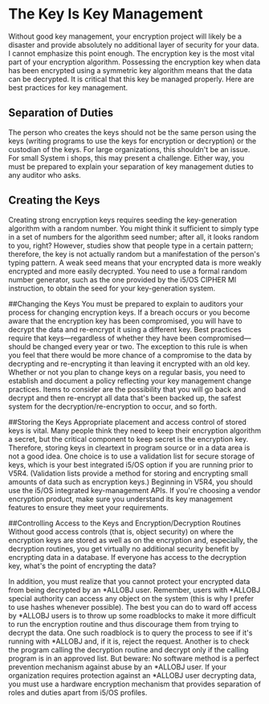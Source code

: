 # The Key Is Key Management
Without good key management, your encryption project will likely be a disaster and provide absolutely no additional layer of security for your data. I cannot emphasize this point enough. The encryption key is the most vital part of your encryption algorithm. Possessing the encryption key when data has been encrypted using a symmetric key algorithm means that the data can be decrypted. It is critical that this key be managed properly. Here are best practices for key management.

## Separation of Duties
The person who creates the keys should not be the same person using the keys (writing programs to use the keys for encryption or decryption) or the custodian of the keys. For large organizations, this shouldn't be an issue. For small System i shops, this may present a challenge. Either way, you must be prepared to explain your separation of key management duties to any auditor who asks.

## Creating the Keys
Creating strong encryption keys requires seeding the key-generation algorithm with a random number. You might think it sufficient to simply type in a set of numbers for the algorithm seed number; after all, it looks random to you, right? However, studies show that people type in a certain pattern; therefore, the key is not actually random but a manifestation of the person's typing pattern. A weak seed means that your encrypted data is more weakly encrypted and more easily decrypted. You need to use a formal random number generator, such as the one provided by the i5/OS CIPHER MI instruction, to obtain the seed for your key-generation system.

##Changing the Keys
You must be prepared to explain to auditors your process for changing encryption keys. If a breach occurs or you become aware that the encryption key has been compromised, you will have to decrypt the data and re-encrypt it using a different key. Best practices require that keys—regardless of whether they have been compromised—should be changed every year or two. The exception to this rule is when you feel that there would be more chance of a compromise to the data by decrypting and re-encrypting it than leaving it encrypted with an old key. Whether or not you plan to change keys on a regular basis, you need to establish and document a policy reflecting your key management change practices. Items to consider are the possibility that you will go back and decrypt and then re-encrypt all data that's been backed up, the safest system for the decryption/re-encryption to occur, and so forth.

##Storing the Keys
Appropriate placement and access control of stored keys is vital. Many people think they need to keep their encryption algorithm a secret, but the critical component to keep secret is the encryption key. Therefore, storing keys in cleartext in program source or in a data area is not a good idea. One choice is to use a validation list for secure storage of keys, which is your best integrated i5/OS option if you are running prior to V5R4. (Validation lists provide a method for storing and encrypting small amounts of data such as encryption keys.) Beginning in V5R4, you should use the i5/OS integrated key-management APIs. If you're choosing a vendor encryption product, make sure you understand its key management features to ensure they meet your requirements.

##Controlling Access to the Keys and Encryption/Decryption Routines
Without good access controls (that is, object security) on where the encryption keys are stored as well as on the encryption and, especially, the decryption routines, you get virtually no additional security benefit by encrypting data in a database. If everyone has access to the decryption key, what's the point of encrypting the data?

In addition, you must realize that you cannot protect your encrypted data from being decrypted by an *ALLOBJ user. Remember, users with *ALLOBJ special authority can access any object on the system (this is why I prefer to use hashes whenever possible). The best you can do to ward off access by *ALLOBJ users is to throw up some roadblocks to make it more difficult to run the encryption routine and thus discourage them from trying to decrypt the data. One such roadblock is to query the process to see if it's running with *ALLOBJ and, if it is, reject the request. Another is to check the program calling the decryption routine and decrypt only if the calling program is in an approved list. But beware: No software method is a perfect prevention mechanism against abuse by an *ALLOBJ user. If your organization requires protection against an *ALLOBJ user decrypting data, you must use a hardware encryption mechanism that provides separation of roles and duties apart from i5/OS profiles.

